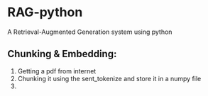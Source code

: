 # RAG-python
A Retrieval-Augmented Generation system using python

## Chunking & Embedding:
1) Getting a pdf from internet
2) Chunking it using the sent_tokenize and store it in a numpy file
3) 

